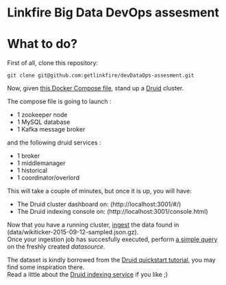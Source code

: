 Linkfire Big Data DevOps assesment
================

What to do?
===========

First of all, clone this repository:

```
git clone git@github.com:getlinkfire/devDataOps-assesment.git
```

Now, given [this Docker Compose file](./docker-compose.yml), stand up a [Druid](http://druid.io) cluster.

The compose file is going to launch :

- 1 zookeeper node
- 1 MySQL database
- 1 Kafka message broker

and the following druid services :

- 1 broker
- 1 middlemanager
- 1 historical
- 1 coordinator/overlord

This will take a couple of minutes, but once it is up, you will have:  
- The Druid cluster dashboard on: (http://localhost:3001/#/)
- The Druid indexing console on: (http://localhost:3001/console.html)

Now that you have a running cluster, [ingest](wikiticker-index.json) the data found in (data/wikiticker-2015-09-12-sampled.json.gz).  
Once your ingestion job has succesfully executed, perform [a simple query](wikiticker-top-pages.json) on the freshly created *datasource*.

The dataset is kindly borrowed from the [Druid quickstart tutorial](http://druid.io/docs/0.12.1/tutorials/quickstart.html), you may find some inspiration there.  
Read a little about the [Druid indexing service](http://druid.io/docs/0.12.1/design/indexing-service.html) if you like ;)
